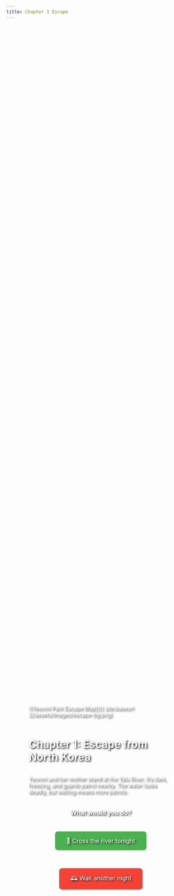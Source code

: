 ```yaml
---
title: Chapter 1 Escape
---
```


<div style="background-image: url('{{ site.baseurl }}/assets/images/escape-bg.png'); background-size: cover; background-position: center; padding: 60px; min-height: 100vh; color: white; text-shadow: 2px 2px 4px #000; display: flex; flex-direction: column; align-items: center; justify-content: center;">

![Yeonmi Park Escape Map]({{ site.baseurl }}/assets/images/escape-bg.png)

# Chapter 1: Escape from North Korea


Yeonmi and her mother stand at the Yalu River. It’s dark, freezing, and guards patrol nearby. The water looks deadly, but waiting means more patrols.

### What would you do?

<a href="{{ site.baseurl }}/scenarios/chapter2-china" style="display:inline-block; margin:10px; padding:15px 30px; background:#4CAF50; color:#fff; border-radius:8px; text-decoration:none; font-size:16px;">🌊 Cross the river tonight</a>

<a href="{{ site.baseurl }}/scenarios/chapter2-delay" style="display:inline-block; margin:10px; padding:15px 30px; background:#f44336; color:#fff; border-radius:8px; text-decoration:none; font-size:16px;">🕰️ Wait another night</a>

</div>

